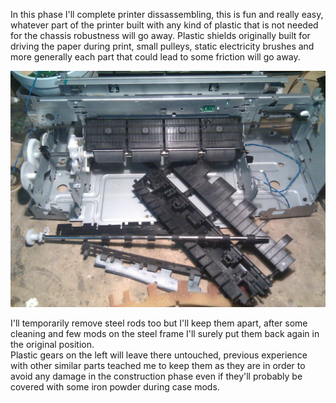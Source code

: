 In this phase I'll complete printer dissassembling, this is fun and really
easy, whatever part of the printer built with any kind of plastic that is not
needed for the chassis robustness will go away. Plastic shields originally
built for driving the paper during print, small pulleys, static electricity
brushes and more generally each part that could lead to some friction will
go away.

![front plastic parts](IMG_20191010_234621.jpg)

I'll temporarily remove steel rods too but I'll keep them apart, after some
cleaning and few mods on the steel frame I'll surely put them back again in
the original position.  
Plastic gears on the left will leave there untouched, previous experience
with other similar parts teached me to keep them as they are in order to
avoid any damage in the construction phase even if they'll probably be
covered with some iron powder during case mods.
